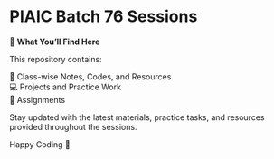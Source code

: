 # PIAIC Batch 76 Sessions

📌 **What You’ll Find Here**

This repository contains:

📂 Class-wise Notes, Codes, and Resources  
💻 Projects and Practice Work  
📝 Assignments  

Stay updated with the latest materials, practice tasks, and resources provided throughout the sessions.  

Happy Coding 🚀

